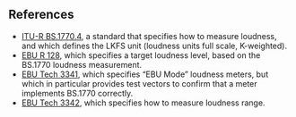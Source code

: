 ## References

 * [ITU-R BS.1770.4][bs1770], a standard that specifies how to measure loudness,
   and which defines the LKFS unit (loudness units full scale, K-weighted).
 * [EBU R 128][r128], which specifies a target loudness level, based on the
   BS.1770 loudness measurement.
 * [EBU Tech 3341][tech3341], which specifies “EBU Mode” loudness meters, but
   which in particular provides test vectors to confirm that a meter implements
   BS.1770 correctly.
 * [EBU Tech 3342][tech3342], which specifies how to measure loudness range.

[bs1770]:   https://www.itu.int/dms_pubrec/itu-r/rec/bs/R-REC-BS.1770-4-201510-I!!PDF-E.pdf
[r128]:     https://tech.ebu.ch/publications/r128
[tech3341]: https://tech.ebu.ch/publications/tech3341
[tech3342]: https://tech.ebu.ch/publications/tech3342
